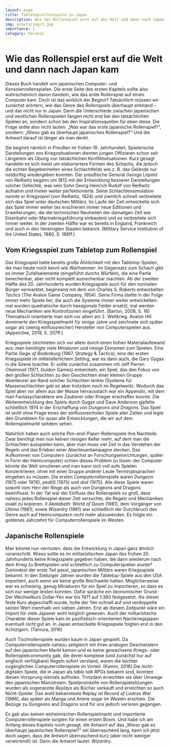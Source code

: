 ```yaml
---
layout: page
title: Tabletoprollenspiele in Japan
description: Wie das Rollenspiel erst auf die Welt und dann nach Japan kam.
img: assets/img/3.jpg
importance: 1
category: Vorzeit
---
```


# Wie das Rollenspiel erst auf die Welt und dann nach Japan kam

Dieses Buch handelt von japanischen Computer- und Konsolenrollenspielen. Die erste Seite des ersten Kapitels sollte also wahrscheinlich davon handeln, wie das erste Rollenspiel auf einen Computer kam. Doch ist das wirklich der Beginn? Tatsächlich müssen wir zunächst erörtern, wie das Genre des *Rollenspiels* überhaupt entstand – und das nicht nur in Japan. Denn die Unterschiede zwischen japanischen und westlichen Rollenspielen fangen nicht erst bei den tatsächlichen Spielen an, sondern schon bei den Inspirationsquellen für eben diese. Die Frage sollte also nicht lauten: „Was war das erste japanische Rollenspiel?“, sondern: „Wieso gab es überhaupt japanisches Rollenspiel?“ Und die Antwort darauf ist länger als man denkt.

Sie beginnt nämlich in Preußen im frühen 19. Jahrhundert. Spielerische Darstellungen von Kriegssituationen dienten jungen Offizieren schon seit Längerem als Übung von tatsächlichen Konfliktsituationen. Kurz gesagt handelte es sich meist um elaboriertere Formen des Schachs, die jedoch die echten Begebenheiten eines Schlachtfelds wie z. B. das Gelände nur notdürftig wiedergeben konnten. Der preußische General George Lepold von Reißwitz begann um 1812 mit der Entwicklung besserer Darstellungen solcher Gefechte, was sein Sohn Georg Heinrich Rudolf von Reißwitz aufnahm und immer weiter perfektionierte. Seine Schlachtensimulation nannte er *Kriegsspiel* (von Reißwitz, 1824) und ziemlich schnell verbreitete sich das Spiel unter deutschen Militärs. Im Laufe der Zeit entwickelte sich das Spiel immer weiter (es erschienen immer neue Editionen und Erweiterungen, die die technischen Neuheiten der damaligen Zeit wie Eisenbahn oder Marinekriegsführung einbauten) und es verbreitete sich immer weiter. In der zweiten Hälfte war es bereits in England, Frankreich und auch in den Vereinigten Staaten bekannt. (Military Service Institution of the United States, 1880, S. 186ff.)

## Vom Kriegsspiel zum Tabletop zum Rollenspiel

Das Kriegsspiel hatte bereits große Ähnlichkeit mit den Tabletop-Spielen, die man heute noch kennt wie *Warhammer*. Im Gegensatz zum Schach gibt es immer Zufallselemente (eingeführt durchs Würfeln), die eine Partie berechenbar, aber nicht komplett ausrechenbar machten. Ab der zweiten Hälfte des 20. Jahrhunderts wurden Kriegsspiele auch für den normalen Bürger vermarktet, beginnend mit dem von Charles S. Roberts entwickelten *Tactics* (The Avalon Game Company, 1954). Seine Firma stellte in der Folge immer mehr Spiele her, die auch die Systeme immer weiter entwickelten: mal wurden quadratische durch hexagonale Felder ersetzt, mal werden neue Mechaniken wie Kontrollzonen eingeführt. (Barton, 2008, S. 16) Thematisch orientierte man sich vor allem am 2. Weltkrieg. Avalon Hill dominierte den Kriegsspielmarkt für einige Jahre und zeichnete sich später sogar als (wenig einflussreicher) Hersteller von Computerspielen aus. (Appelcline, 2019, S. 207ff.)

Kriegsspiele zeichneten sich vor allem durch einen hohen Materialaufewand aus: man benötigte viele Mniaturen und riesige Dioramen zum Spielen. Eine Partie *Siege of Bodenburg* (1967, Strategy & Tactics), eins der ersten Kriegsspiele im mittelalterlichem Setting, war es dann auch, die Gary Gygax in die Szene brachte. Er sollte zunächst zusammen mit Jeff Perren *Chainmail* (1971, Guidon Games) entwickeln, ein Spiel, das den Fokus von den großen Schlachten zu den Geschichten einer kleinen Gruppe Abenteurer am Rand solcher Schlachten lenkte (Systeme für Massenschlachten gab es aber trotzdem noch im Regelwerk). Wodurch das Spiel aber vor allem aus der Masse herrausstach war ein Appendix, mit dem man Fantasycharaktere wie Zauberer oder Krieger erschaffen konnte. Die Weiterentwicklung des Spiels durch Gygax und Dave Anderson gipfelte schließlich 1974 in der Erschaffung von *Dungeons and Dragons*. Das Spiel ist wohl ohne Frage eines der einflussreichsten Spiele aller Zeiten und legte den Grundstein für quasi alle Entwicklungen, die wir auf dem Rollenspielmarkt seitdem sehen.

Natürlich haben auch solche *Pen-and-Paper*-Rollenspiele ihre Nachteile. Zwar benötigt man nun keinen riesigen Keller mehr, auf dem man die Schlachten ausspielen kann, aber man muss viel Zeit in das Verstehen der Regeln und das Erleben einer Abenteuerkampagne stecken. Das Aufkommen von Computern (zunächst an Forschungseinrichtungen, später in Form der Heimcomputer) schien dieses Problem zu lösen: der Computer könnte die Welt simulieren und man kann sich voll aufs Spielen Konzentrieren, ohne mit einer Gruppe anderer Leute Terminabsprachen eingehen zu müssen. Die ersten Computerrollenspiele waren *Dungeon* (1975 oder 1976), *pedit5* (1975) und *dnd* (1975). Alle diese Spiele waren sowohl vom Herr der Ringe als auch von Dungeons and Dragons beeinflusst. In der Tat war der Einfluss des Rollenspiels so groß, dass nahezu jedes Rollenspiel dieser Zeit versuchte, die Regeln und Mechaniken exakt zu kopieren. it *Akalabeth: World of Doom* (1981), dem Vorgänger von *Ultima* (1981), sowie *Wizardry* (1981) war schließlich der Durchbruch des Genre auch auf Heimcomputern nicht mehr abzuwenden. Es folgte ein goldenes Jahrzehnt für Computerrollenspiele im Westen.

## Japanische Rollenspiele

Man könnte nun vermuten, dass die Entwicklung in Japan ganz ähnlich voranschritt. Wieso sollte es im militaristischen Japan des frühen 20. Jahrhunderts keine Kriegsspiele gegeben haben, die dann wiederum nach dem Krieg zu Brettspielen und schließlich zu Computerspielen wurde? Zumindest der erste Teil passt, japanischen Militärs waren Kriegsspiele bekannt. In den Siebziger Jahren wurden die Tabletop-Spiele aus den USA importiert, auch wenn sie keine große Reichweite hatten. Möglicherweise war es schwierig, genug Miniaturen für ein Spiel zu importieren, so dass es sich nur wenige leisten konnten. Dafür spräche ein ökonomischer Grund: Der Wechselkurs Dollar-Yen war bis 1971 auf 1:360 festgesetzt. Als dieser feste Kurs abgeschafft wurde, holte der Yen schnell auf und verdoppelte seinen Wert inenrhalb von sieben Jahren. Erst ab diesem Zeitpunkt wäre ein Import für viele Japaner wohl möglich gewesen. Auch der militaristische Charakter dieser Spiele kam im pazifistisch-orientierten Nachkriegsjapan eventuell nicht gut an. In Japan entwickelte Kriegsspiele folgten erst in den Achtzigern. (Tamura, 2016)

Auch Tischrollenspiele wurden kaum in Japan gespielt. Da Computerrollenspiele nahezu zeitgleich mit ihren analogen Geschwistern auf den japanischen Markt kamen und es keine gewachsene Kriegs- oder Rollenspielcommunity gab, die deren komplexe (und zunächst nur auf englisch verfügbare) Regeln sofort verstand, waren die leichter zugänglichen Computerrollenspiele im Vorteil. (Kamm, 2016) Die nicht-digitalen Spiele, die in Japan als *table talk RPGs* bekannt sind, konnten diesen Vorsprung niemals aufholen. Trotzdem erreichten sie über Umwege den japanischen Mainstream: Spielprotokolle von Rollenspielsitzungen wurden als sogenannte *Replays* als Bücher verkauft und erreichten so auch Nicht-Spieler. Das wohl bekannteste Replay ist *Record of Lodoss War* (1986), das später als Manga und Anime sogar im Westen erschien. Die Bezüge zu Dungeons and Dragons sind für uns jedoch verloren gegangen.

Es gab also keinen einheimischen Rollenspielmarkt und importierte Computerrollenspiele sorgten für einen ersten Boom. Und habe ich am Anfang dieses Kapitels noch gesagt, die Antwort auf das „Wieso gab es überhaupt japanisches Rollenspiel?“ sei überraschend lang, kann ich jetzt doch sagen, dass die Antwort überraschend kurz (aber nicht weniger verwirrend!) ist. Denn die Antwort lautet: *Wizardry*.
